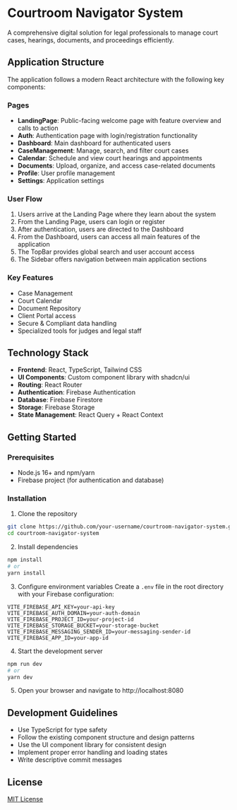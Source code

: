 # Courtroom Navigator System

A comprehensive digital solution for legal professionals to manage court cases, hearings, documents, and proceedings efficiently.

## Application Structure

The application follows a modern React architecture with the following key components:

### Pages
- **LandingPage**: Public-facing welcome page with feature overview and calls to action
- **Auth**: Authentication page with login/registration functionality
- **Dashboard**: Main dashboard for authenticated users
- **CaseManagement**: Manage, search, and filter court cases
- **Calendar**: Schedule and view court hearings and appointments
- **Documents**: Upload, organize, and access case-related documents
- **Profile**: User profile management
- **Settings**: Application settings

### User Flow
1. Users arrive at the Landing Page where they learn about the system
2. From the Landing Page, users can login or register
3. After authentication, users are directed to the Dashboard
4. From the Dashboard, users can access all main features of the application
5. The TopBar provides global search and user account access
6. The Sidebar offers navigation between main application sections

### Key Features
- Case Management
- Court Calendar
- Document Repository
- Client Portal access
- Secure & Compliant data handling
- Specialized tools for judges and legal staff

## Technology Stack

- **Frontend**: React, TypeScript, Tailwind CSS
- **UI Components**: Custom component library with shadcn/ui
- **Routing**: React Router
- **Authentication**: Firebase Authentication
- **Database**: Firebase Firestore
- **Storage**: Firebase Storage
- **State Management**: React Query + React Context

## Getting Started

### Prerequisites
- Node.js 16+ and npm/yarn
- Firebase project (for authentication and database)

### Installation
1. Clone the repository
```bash
git clone https://github.com/your-username/courtroom-navigator-system.git
cd courtroom-navigator-system
```

2. Install dependencies
```bash
npm install
# or
yarn install
```

3. Configure environment variables
Create a `.env` file in the root directory with your Firebase configuration:
```
VITE_FIREBASE_API_KEY=your-api-key
VITE_FIREBASE_AUTH_DOMAIN=your-auth-domain
VITE_FIREBASE_PROJECT_ID=your-project-id
VITE_FIREBASE_STORAGE_BUCKET=your-storage-bucket
VITE_FIREBASE_MESSAGING_SENDER_ID=your-messaging-sender-id
VITE_FIREBASE_APP_ID=your-app-id
```

4. Start the development server
```bash
npm run dev
# or
yarn dev
```

5. Open your browser and navigate to http://localhost:8080

## Development Guidelines

- Use TypeScript for type safety
- Follow the existing component structure and design patterns
- Use the UI component library for consistent design
- Implement proper error handling and loading states
- Write descriptive commit messages

## License

[MIT License](LICENSE)
